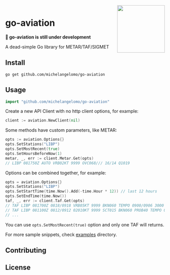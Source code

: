 <img align="right" style="display: inline-block; margin: 0 auto; width: 150px" src="https://raw.githubusercontent.com/MariaLetta/free-gophers-pack/master/characters/svg/65.svg" text="image from https://github.com/MariaLetta/free-gophers-pack">

# go-aviation

**:construction: go-aviation is still under development**

A dead-simple Go library for METAR/TAF/SIGMET

## Install

```
go get github.com/michelangelomo/go-aviation
```

## Usage

```go
import "github.com/michelangelomo/go-aviation"
```

Create a new API Client with no http client options, for example:

```go
client := aviation.NewClient(nil)
```

Some methods have custom parameters, like METAR:

```go
opts := aviation.Options{}
opts.SetStations("LIBP")
opts.SetMostRecent(true)
opts.SetHoursBeforeNow(1)
metar, _, err := client.Metar.Get(opts)
// LIBP 081750Z AUTO VRB02KT 9999 OVC068/// 16/14 Q1019
```

Options can be combined together, for example:

```go
opts = aviation.Options{}
opts.SetStations("LIBP")
opts.SetStartTime(time.Now().Add(-time.Hour * 12)) // last 12 hours
opts.SetEndTime(time.Now())
taf, _, err := client.Taf.Get(opts)
// TAF LIBP 081700Z 0818/0918 VRB05KT 9999 BKN060 TEMPO 0900/0906 3000 BR
// TAF LIBP 081100Z 0812/0912 02010KT 9999 SCT015 BKN060 PROB40 TEMPO 0812/0815 4000 TSRA FEW015CB BKN060 TEMPO 0815/0820 RA BECMG 0816/0818 VRB05KT
// ...
```

You can use `opts.SetMostRecent(true)` option and only one TAF will returns.

For more sample snippets, check [examples](https://github.com/michelangelomo/go-aviation/tree/main/examples) directory.

## Contributing

## License